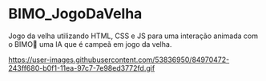 # BIMO_JogoDaVelha
Jogo da velha utilizando HTML, CSS e JS para uma interação animada com o BIMO🤖 uma IA que é campeã em jogo da velha. 

https://user-images.githubusercontent.com/53836950/84970472-243ff680-b0f1-11ea-97c7-7e98ed3772fd.gif
